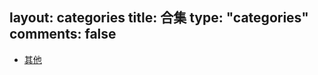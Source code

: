layout: categories
title: 合集
type: "categories"
comments: false
---

- [其他](/categories/uncategorized/)
